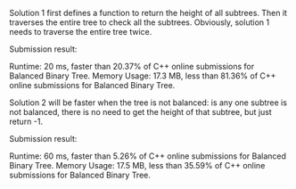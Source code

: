 Solution 1 first defines a function to return the height of all subtrees. Then it traverses the entire tree to check all the subtrees.
Obviously, solution 1 needs to traverse the entire tree twice.

Submission result:

Runtime: 20 ms, faster than 20.37% of C++ online submissions for Balanced Binary Tree.
Memory Usage: 17.3 MB, less than 81.36% of C++ online submissions for Balanced Binary Tree.


Solution 2 will be faster when the tree is not balanced: is any one subtree is not balanced, there is no need to get the height of that subtree, but just return -1. 

Submission result:

Runtime: 60 ms, faster than 5.26% of C++ online submissions for Balanced Binary Tree.
Memory Usage: 17.5 MB, less than 35.59% of C++ online submissions for Balanced Binary Tree.
